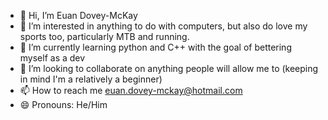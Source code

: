 - 👋 Hi, I’m Euan Dovey-McKay 
- 👀 I’m interested in anything to do with computers, but also do love my sports too, particularly MTB and running.
- 🌱 I’m currently learning python and C++ with the goal of bettering myself as a dev
- 💞️ I’m looking to collaborate on anything people will allow me to (keeping in mind I'm a relatively a beginner)
- 📫 How to reach me euan.dovey-mckay@hotmail.com
- 😄 Pronouns: He/Him

<!---
EuanDoveyMcKay/EuanDoveyMcKay is a ✨ special ✨ repository because its `README.md` (this file) appears on your GitHub profile.
You can click the Preview link to take a look at your changes.
--->
